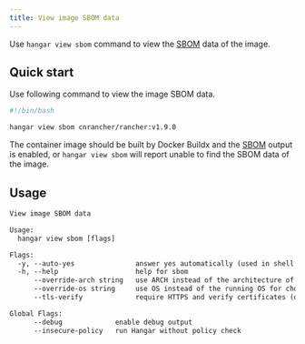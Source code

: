 ```yaml
---
title: View image SBOM data
---
```


Use `hangar view sbom` command to view the [SBOM](https://docs.docker.com/build/metadata/attestations/sbom/) data of the image.

## Quick start

Use following command to view the image SBOM data.

```bash
#!/bin/bash

hangar view sbom cnrancher/rancher:v1.9.0
```

The container image should be built by Docker Buildx and the [SBOM](https://docs.docker.com/build/metadata/attestations/sbom/) output is enabled, or `hangar view sbom` will report unable to find the SBOM data of the image.

## Usage

```txt title="hangar view sbom --help"
View image SBOM data

Usage:
  hangar view sbom [flags]

Flags:
  -y, --auto-yes               answer yes automatically (used in shell script)
  -h, --help                   help for sbom
      --override-arch string   use ARCH instead of the architecture of the machine for choosing images
      --override-os string     use OS instead of the running OS for choosing images
      --tls-verify             require HTTPS and verify certificates (default true)

Global Flags:
      --debug             enable debug output
      --insecure-policy   run Hangar without policy check
```
